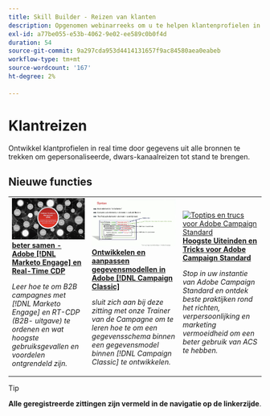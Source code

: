 ```yaml
---
title: Skill Builder - Reizen van klanten
description: Opgenomen webinarreeks om u te helpen klantenprofielen in real time ontwikkelen door gegevens uit alle bronnen te trekken om gepersonaliseerde, dwars-kanaalreizen tot stand te brengen.
exl-id: a77be055-e53b-4062-9e02-ee589c0b0f4d
duration: 54
source-git-commit: 9a297cda953d4414131657f9ac84580aea0eabeb
workflow-type: tm+mt
source-wordcount: '167'
ht-degree: 2%

---
```


# Klantreizen

Ontwikkel klantprofielen in real time door gegevens uit alle bronnen te trekken om gepersonaliseerde, dwars-kanaalreizen tot stand te brengen.

## Nieuwe functies

<table>
<tr>
  <td>
    <a href="https://experienceleague.adobe.com/docs/skill-builder-events/skill-builder/customer-journeys/2022/b2b-campaigns.html">
      <img alt="Beter samen - Adobe [!DNL Marketo Engage] en Real-Time CDP" src="assets/343824.jpeg" />
    </a>
     <div>
      <a href="https://experienceleague.adobe.com/docs/skill-builder-events/skill-builder/customer-journeys/2022/b2b-campaigns.html">
        <strong> beter samen - Adobe [!DNL Marketo Engage] en Real-Time CDP </strong>
      </a>
    </div>
    <p>
    <em> Leer hoe te om B2B campagnes met [!DNL Marketo Engage] en RT-CDP (B2B- uitgave) te ordenen en wat hoogste gebruiksgevallen en voordelen ontgrendeld zijn.</em>
    <p>
  </td>
  <td>
    <a href="https://experienceleague.adobe.com/docs/skill-builder-events/skill-builder/customer-journeys/2022/data-models.html">
      <img alt="Gegevensmodellen ontwikkelen en aanpassen in Adobe [!DNL Campaign Classic]" src="assets/343829.jpeg" />
    </a>
     <div>
      <a href="https://experienceleague.adobe.com/docs/skill-builder-events/skill-builder/customer-journeys/2022/data-models.html">
        <strong> Ontwikkelen en aanpassen gegevensmodellen in Adobe [!DNL Campaign Classic]</strong>
      </a>
    </div>
    <p>
    <em> sluit zich aan bij deze zitting met onze Trainer van de Campagne om te leren hoe te om een gegevensschema binnen een gegevensmodel binnen [!DNL Campaign Classic] te ontwikkelen.</em>
    <p>
  </td>  
  <td>
    <a href="https://experienceleague.adobe.com/docs/skill-builder-events/skill-builder/customer-journeys/2022/tips-and-tricks.html">
      <img alt="Toptips en trucs voor Adobe Campaign Standard" src="https://video.tv.adobe.com/v/343828?format=jpeg" />
    </a>
     <div>
      <a href="https://experienceleague.adobe.com/docs/skill-builder-events/skill-builder/customer-journeys/2022/tips-and-tricks.html">
        <strong> Hoogste Uiteinden en Tricks voor Adobe Campaign Standard </strong>
      </a>
    </div>
    <p>
    <em> Stop in uw instantie van Adobe Campaign Standard en ontdek beste praktijken rond het richten, verpersoonlijking en marketing vermoeidheid om een beter gebruik van ACS te hebben.</em>
    <p>
  </td>
</tr>
</table>

>[!TIP]
>
>**Alle geregistreerde zittingen zijn vermeld in de navigatie op de linkerzijde**.
